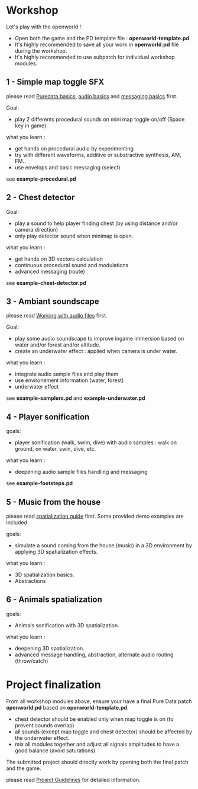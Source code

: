 
# Workshop

Let's play with the openworld !

* Open both the game and the PD template file : **openworld-template.pd**
* It's highly recommended to save all your work in **openworld.pd** file during the workshop.
* It's highly recommended to use subpatch for individual workshop modules.


## 1 - Simple map toggle SFX

please read [Puredata basics](puredata-basics.md), [audio basics](audio-basics.md) and [messaging basics](messaging-basics.md) first.

Goal:
* play 2 differents procedural sounds on mini map toggle on/off (Space key in game)

what you learn : 
* get hands on procedural audio by experimenting
* try with different waveforms, additive or substractive synthesis, AM, FM..
* use envelops and basic messaging (select)

see **example-procedural.pd**


## 2 - Chest detector

Goal:
* play a sound to help player finding chest (by using distance and/or camera direction)
* only play detector sound when minimap is open.

what you learn : 
* get hands on 3D vectors calculation
* continuous procedural sound and modulations
* advanced messaging (route)

see **example-chest-detector.pd**


## 3 - Ambiant soundscape

please read [Working with audio files](working-with-audio-files.md) first.

Goal:
* play some audio soundscape to improve ingame immersion based on water and/or forest and/or altitude.
* create an underwater effect : applied when camera is under water.

what you learn :
* integrate audio sample files and play them
* use environement information (water, forest)
* underwater effect

see **example-samplers.pd** and **example-underwater.pd**

## 4 - Player sonification

goals:
* player sonification (walk, swim, dive) with audio samples : walk on ground, on water, swin, dive, etc.

what you learn :
* deepening audio sample files handling and messaging

see **example-footsteps.pd**


## 5 - Music from the house

please read [spatialization guide](spatialization.md) first. Some provided demo examples are included.

goals:
* simulate a sound coming from the house (music) in a 3D environment by applying 3D spatialization effects.

what you learn :
* 3D spatialization basics.
* Abstractions


## 6 - Animals spatialization

goals:
* Animals sonification with 3D spatialization.

what you learn :
* deepening 3D spatialization.
* advanced message handling, abstraction, alternate audio routing (throw/catch)

# Project finalization

From all workshop modules above, ensure your have a final Pure Data patch **openworld.pd** based on **openworld-template.pd**.

* chest detector should be enabled only when map toggle is on (to prevent sounds overlap)
* all sounds (except map toggle and chest detector) should be affected by the underwater effect.
* mix all modules together and adjust all signals amplitudes to have a good balance (avoid saturations)

The submitted project should directly work by opening both the final patch and the game.

please read [Project Guidelines](guidelines.md) for detailed information.
